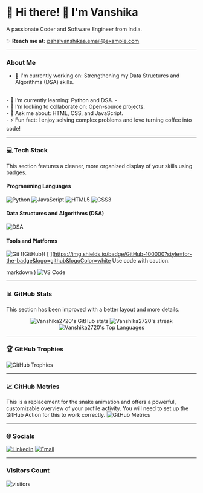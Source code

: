 # 💫 Hi there! 👋 I'm Vanshika
A passionate Coder and Software Engineer from India.

✨ **Reach me at:** pahalvanshikaa.email@example.com

---

### About Me
- 🔭 I'm currently working on: Strengthening my Data Structures and Algorithms (DSA) skills.
 <br>
- 🌱 I’m currently learning: Python and DSA.
- <br>
- 👯 I’m looking to collaborate on: Open-source projects.
 <br>
- 💬 Ask me about: HTML, CSS, and JavaScript.
  <br>
- ⚡ Fun fact: I enjoy solving complex problems and love turning coffee into code!

---

### 💻 Tech Stack
This section features a cleaner, more organized display of your skills using badges.

#### Programming Languages
![Python](https://img.shields.io/badge/Python-3776AB?style=for-the-badge&logo=python&logoColor=white)
![JavaScript](https://img.shields.io/badge/JavaScript-F7DF1E?style=for-the-badge&logo=javascript&logoColor=black)
![HTML5](https://img.shields.io/badge/HTML5-E34F26?style=for-the-badge&logo=html5&logoColor=white)
![CSS3](https://img.shields.io/badge/CSS3-1572B6?style=for-the-badge&logo=css3&logoColor=white)

#### Data Structures and Algorithms (DSA)
![DSA](https://img.shields.io/badge/Data_Structures_&_Algorithms-Practice-blue?style=for-the-badge&logo=leetcode&logoColor=white)

#### Tools and Platforms
![Git](https://img.shields.io/badge/Git-F05033?style=for-the-badge&logo=git&logoColor=white)
![GitHub](
[
](https://img.shields.io/badge/GitHub-100000?style=for-the-badge&logo=github&logoColor=white
Use code with caution.

markdown
)
![VS Code](https://img.shields.io/badge/VS_Code-007ACC?style=for-the-badge&logo=visual-studio-code&logoColor=white)

---

### 📊 GitHub Stats
This section has been improved with a better layout and more details.

<p align="center">
  <img src="https://github-readme-stats.vercel.app/api?username=Vanshika2720&show_icons=true&theme=dark&hide_border=false&include_all_commits=true&count_private=true" alt="Vanshika2720's GitHub stats" />
  <img src="https://github-readme-streak-stats.herokuapp.com/?user=Vanshika2720&theme=dark&hide_border=false" alt="Vanshika2720's streak" />
  <img src="https://github-readme-stats.vercel.app/api/top-langs/?username=Vanshika2720&theme=dark&hide_border=false&layout=compact" alt="Vanshika2720's Top Languages" />
</p>

---

### 🏆 GitHub Trophies
![GitHub Trophies](https://github-profile-trophy.vercel.app/?username=Vanshika2720&theme=radical&no-frame=false&no-bg=false&margin-w=4)

---

### 📈 GitHub Metrics
This is a replacement for the snake animation and offers a powerful, customizable overview of your profile activity. You will need to set up the GitHub Action for this to work correctly.
![GitHub Metrics](https://metrics.lecoq.io/Vanshika2720?template=classic&base=header%2C%20activity%2C%20community%2C%20repositories%2C%20metadata&base.indepth=false&base.hireable=true&base.followers=false&base.metadata=true&repositories=true&repositories.forks=true&repositories.featured=true&isocalendar=true&isocalendar.duration=full-year&isocalendar.legend=false&isocalendar.title=Year%20in%20contributions&isocalendar.background=100000&isocalendar.border=100000)

---

### 🌐 Socials
[![LinkedIn](https://img.shields.io/badge/LinkedIn-0077B5?style=for-the-badge&logo=linkedin&logoColor=white)](https://www.linkedin.com/in/vanshikaa-pahal-a3055a369/)
[![Email](https://img.shields.io/badge/Email-D14836?style=for-the-badge&logo=gmail&logoColor=white)](mailto:pahlavanshikaa.email@example.com)

---

### Visitors Count
![visitors](https://visitcount.itsvg.in/api?id=Vanshika2720&icon=1&color=0)


